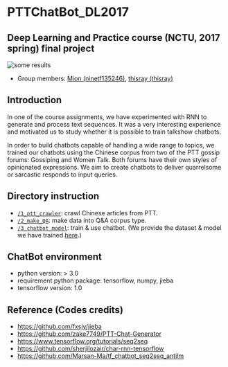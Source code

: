 # PTTChatBot_DL2017 
## Deep Learning and Practice course (NCTU, 2017 spring) final project 
![some results](https://github.com/thisray/PTTChatBot_DL2017/blob/master/0_pic/pic_n.png)
* Group members: [Mion (ninetf135246)](https://github.com/ninetf135246), [thisray (thisray)](https://github.com/thisray)

## Introduction
In one of the course assignments, we have experimented with RNN to generate and process text sequences. It was a very interesting experience and motivated us to study whether it is possible to train talkshow chatbots.  

In order to build chatbots capable of handling a wide range to topics, we trained our chatbots using the Chinese corpus from two of the PTT gossip forums: Gossiping and Women Talk. Both forums have their own styles of opinionated expressions. We aim to create chatbots to deliver quarrelsome or sarcastic responds to input queries.

## Directory instruction
* [`/1_ptt_crawler`](https://github.com/thisray/PTTChatBot_DL2017/tree/master/1_ptt_crawler): crawl Chinese articles from PTT.
* [`/2_make_QA`](https://github.com/thisray/PTTChatBot_DL2017/tree/master/2_make_QA): make data into Q&A corpus type.
* [`/3_chatbot_model`](https://github.com/thisray/PTTChatBot_DL2017/tree/master/3_chatbot_model): train & use chatbot. (We provide the dataset & model we have trained [here](https://github.com/thisray/PTTChatBot_DL2017/tree/master/3_chatbot_model#data--model-download).)

## ChatBot environment
* python version: > 3.0
* requirement python package: tensorflow, numpy, jieba
* tensorflow version: 1.0 

## Reference (Codes credits)
* https://github.com/fxsjy/jieba
* https://github.com/zake7749/PTT-Chat-Generator
* https://www.tensorflow.org/tutorials/seq2seq
* https://github.com/sherjilozair/char-rnn-tensorflow
* https://github.com/Marsan-Ma/tf_chatbot_seq2seq_antilm
